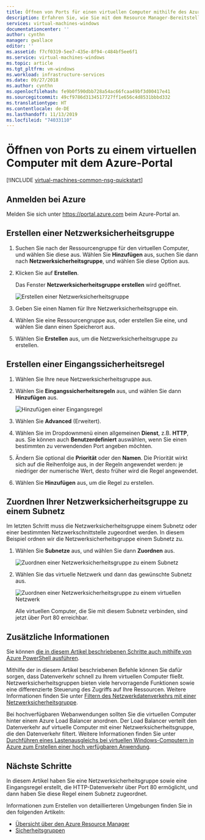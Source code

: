 ```yaml
---
title: Öffnen von Ports für einen virtuellen Computer mithilfe des Azure-Portals
description: Erfahren Sie, wie Sie mit dem Resource Manager-Bereitstellungsmodell im Azure-Portal für Ihren virtuellen Windows-Computer einen Port öffnen oder einen Endpunkt erstellen.
services: virtual-machines-windows
documentationcenter: ''
author: cynthn
manager: gwallace
editor: ''
ms.assetid: f7cf0319-5ee7-435e-8f94-c484bf5ee6f1
ms.service: virtual-machines-windows
ms.topic: article
ms.tgt_pltfrm: vm-windows
ms.workload: infrastructure-services
ms.date: 09/27/2018
ms.author: cynthn
ms.openlocfilehash: fe9b0f590dbb728a54ac66fcaa49bf3d00417e41
ms.sourcegitcommit: 49cf9786d3134517727ff1e656c4d8531bbbd332
ms.translationtype: HT
ms.contentlocale: de-DE
ms.lasthandoff: 11/13/2019
ms.locfileid: "74033110"
---
```

# <a name="how-to-open-ports-to-a-virtual-machine-with-the-azure-portal"></a>Öffnen von Ports zu einem virtuellen Computer mit dem Azure-Portal
[!INCLUDE [virtual-machines-common-nsg-quickstart](../../../includes/virtual-machines-common-nsg-quickstart.md)]


## <a name="sign-in-to-azure"></a>Anmelden bei Azure
Melden Sie sich unter https://portal.azure.com beim Azure-Portal an.

## <a name="create-a-network-security-group"></a>Erstellen einer Netzwerksicherheitsgruppe

1. Suchen Sie nach der Ressourcengruppe für den virtuellen Computer, und wählen Sie diese aus. Wählen Sie **Hinzufügen** aus, suchen Sie dann nach **Netzwerksicherheitsgruppe**, und wählen Sie diese Option aus.

2. Klicken Sie auf **Erstellen**.

    Das Fenster **Netzwerksicherheitsgruppe erstellen** wird geöffnet.

    ![Erstellen einer Netzwerksicherheitsgruppe](./media/nsg-quickstart-portal/create-nsg.png)

2. Geben Sie einen Namen für Ihre Netzwerksicherheitsgruppe ein. 

3. Wählen Sie eine Ressourcengruppe aus, oder erstellen Sie eine, und wählen Sie dann einen Speicherort aus.

4. Wählen Sie **Erstellen** aus, um die Netzwerksicherheitsgruppe zu erstellen.

## <a name="create-an-inbound-security-rule"></a>Erstellen einer Eingangssicherheitsregel

1. Wählen Sie Ihre neue Netzwerksicherheitsgruppe aus. 

2. Wählen Sie **Eingangssicherheitsregeln** aus, und wählen Sie dann **Hinzufügen** aus.

    ![Hinzufügen einer Eingangsregel](./media/nsg-quickstart-portal/add-inbound-rule.png)

3. Wählen Sie **Advanced** (Erweitert). 

4. Wählen Sie im Dropdownmenü einen allgemeinen **Dienst**, z.B. **HTTP**, aus. Sie können auch **Benutzerdefiniert** auswählen, wenn Sie einen bestimmten zu verwendenden Port angeben möchten. 

5. Ändern Sie optional die **Priorität** oder den **Namen**. Die Priorität wirkt sich auf die Reihenfolge aus, in der Regeln angewendet werden: je niedriger der numerische Wert, desto früher wird die Regel angewendet.

6. Wählen Sie **Hinzufügen** aus, um die Regel zu erstellen.

## <a name="associate-your-network-security-group-with-a-subnet"></a>Zuordnen Ihrer Netzwerksicherheitsgruppe zu einem Subnetz

Im letzten Schritt muss die Netzwerksicherheitsgruppe einem Subnetz oder einer bestimmten Netzwerkschnittstelle zugeordnet werden. In diesem Beispiel ordnen wir die Netzwerksicherheitsgruppe einem Subnetz zu. 

1. Wählen Sie **Subnetze** aus, und wählen Sie dann **Zuordnen** aus.

    ![Zuordnen einer Netzwerksicherheitsgruppe zu einem Subnetz](./media/nsg-quickstart-portal/associate-subnet.png)

2. Wählen Sie das virtuelle Netzwerk und dann das gewünschte Subnetz aus.

    ![Zuordnen einer Netzwerksicherheitsgruppe zu einem virtuellen Netzwerk](./media/nsg-quickstart-portal/select-vnet-subnet.png)

    Alle virtuellen Computer, die Sie mit diesem Subnetz verbinden, sind jetzt über Port 80 erreichbar.

## <a name="additional-information"></a>Zusätzliche Informationen

Sie können [die in diesem Artikel beschriebenen Schritte auch mithilfe von Azure PowerShell ausführen](nsg-quickstart-powershell.md).

Mithilfe der in diesem Artikel beschriebenen Befehle können Sie dafür sorgen, dass Datenverkehr schnell zu Ihrem virtuellen Computer fließt. Netzwerksicherheitsgruppen bieten viele hervorragende Funktionen sowie eine differenzierte Steuerung des Zugriffs auf Ihre Ressourcen. Weitere Informationen finden Sie unter [Filtern des Netzwerkdatenverkehrs mit einer Netzwerksicherheitsgruppe](../../virtual-network/tutorial-filter-network-traffic.md).

Bei hochverfügbaren Webanwendungen sollten Sie die virtuellen Computer hinter einem Azure Load Balancer anordnen. Der Load Balancer verteilt den Datenverkehr auf virtuelle Computer mit einer Netzwerksicherheitsgruppe, die den Datenverkehr filtert. Weitere Informationen finden Sie unter [Durchführen eines Lastenausgleichs bei virtuellen Windows-Computern in Azure zum Erstellen einer hoch verfügbaren Anwendung](tutorial-load-balancer.md).

## <a name="next-steps"></a>Nächste Schritte
In diesem Artikel haben Sie eine Netzwerksicherheitsgruppe sowie eine Eingangsregel erstellt, die HTTP-Datenverkehr über Port 80 ermöglicht, und dann haben Sie diese Regel einem Subnetz zugeordnet. 

Informationen zum Erstellen von detaillierteren Umgebungen finden Sie in den folgenden Artikeln:
- [Übersicht über den Azure Resource Manager](../../azure-resource-manager/resource-group-overview.md)
- [Sicherheitsgruppen](../../virtual-network/security-overview.md)
